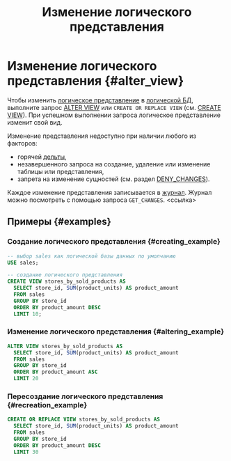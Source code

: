 ﻿---
layout: default
title: Изменение логического представления
nav_order: 6
parent: Управление схемой данных
grand_parent: Работа с системой
has_children: false
---

# Изменение логического представления {#alter_view}

Чтобы изменить [логическое представление](../../../overview/main_concepts/logical_view/logical_view.md) 
в [логической БД](../../../overview/main_concepts/logical_db/logical_db.md), 
выполните запрос [ALTER VIEW](../../../reference/sql_plus_requests/ALTER_VIEW/ALTER_VIEW.md) 
или `CREATE OR REPLACE VIEW` (см. [CREATE VIEW](../../../reference/sql_plus_requests/CREATE_VIEW/CREATE_VIEW.md)).
При успешном выполнении запроса логическое представление изменит свой вид.

Изменение представления недоступно при наличии любого из факторов:
* горячей [дельты](../../../overview/main_concepts/delta/delta.md),
* незавершенного запроса на создание, удаление или изменение таблицы или представления,
* запрета на изменение сущностей (см. раздел [DENY_CHANGES](../../../reference/sql_plus_requests/DENY_CHANGES/DENY_CHANGES.md)).

Каждое изменение представления записывается в [журнал](../../../overview/main_concepts/changelog/changelog.md). Журнал 
можно посмотреть с помощью запроса `GET_CHANGES`. <ссылка>

## Примеры {#examples}

### Создание логического представления {#creating_example}

```sql
-- выбор sales как логической базы данных по умолчанию
USE sales;

-- создание логического представления
CREATE VIEW stores_by_sold_products AS
  SELECT store_id, SUM(product_units) AS product_amount
  FROM sales
  GROUP BY store_id
  ORDER BY product_amount DESC
  LIMIT 10;
```

### Изменение логического представления {#altering_example}

```sql
ALTER VIEW stores_by_sold_products AS
  SELECT store_id, SUM(product_units) AS product_amount
  FROM sales
  GROUP BY store_id
  ORDER BY product_amount ASC
  LIMIT 20
```

### Пересоздание логического представления {#recreation_example}

```sql
CREATE OR REPLACE VIEW stores_by_sold_products AS
  SELECT store_id, SUM(product_units) AS product_amount
  FROM sales
  GROUP BY store_id
  ORDER BY product_amount DESC
  LIMIT 30
```